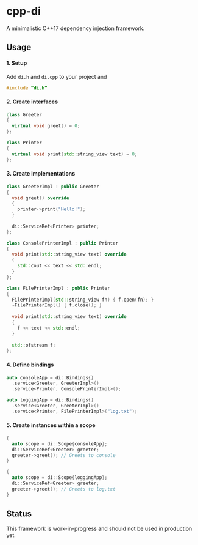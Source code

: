 # cpp-di
A minimalistic C++17 dependency injection framework.



## Usage

#### 1. Setup
Add `di.h` and `di.cpp` to your project and
```C++
#include "di.h"
```

#### 2. Create interfaces

```C++
class Greeter
{
  virtual void greet() = 0;
};
```
```C++
class Printer
{
  virtual void print(std::string_view text) = 0;
};
```

#### 3. Create implementations

```C++
class GreeterImpl : public Greeter
{
  void greet() override
  {
    printer->print("Hello!");
  }
  
  di::ServiceRef<Printer> printer;
};
```
```C++
class ConsolePrinterImpl : public Printer
{
  void print(std::string_view text) override
  {
    std::cout << text << std::endl;
  }
};
```
```C++
class FilePrinterImpl : public Printer
{
  FilePrinterImpl(std::string_view fn) { f.open(fn); }
  ~FilePrinterImpl() { f.close(); }
  
  void print(std::string_view text) override
  {
    f << text << std::endl;
  }
  
  std::ofstream f;
};
```

#### 4. Define bindings
```C++
auto consoleApp = di::Bindings{}
  .service<Greeter, GreeterImpl>()
  .service<Printer, ConsolePrinterImpl>();
```
```C++
auto loggingApp = di::Bindings{}
  .service<Greeter, GreeterImpl>()
  .service<Printer, FilePrinterImpl>("log.txt");
```

#### 5. Create instances within a scope
```C++
{
  auto scope = di::Scope{consoleApp};
  di::ServiceRef<Greeter> greeter;
  greeter->greet(); // Greets to console
}
```
```C++
{
  auto scope = di::Scope{loggingApp};
  di::ServiceRef<Greeter> greeter;
  greeter->greet(); // Greets to log.txt
}
```

## Status
This framework is work-in-progress and should not be used in production yet.
